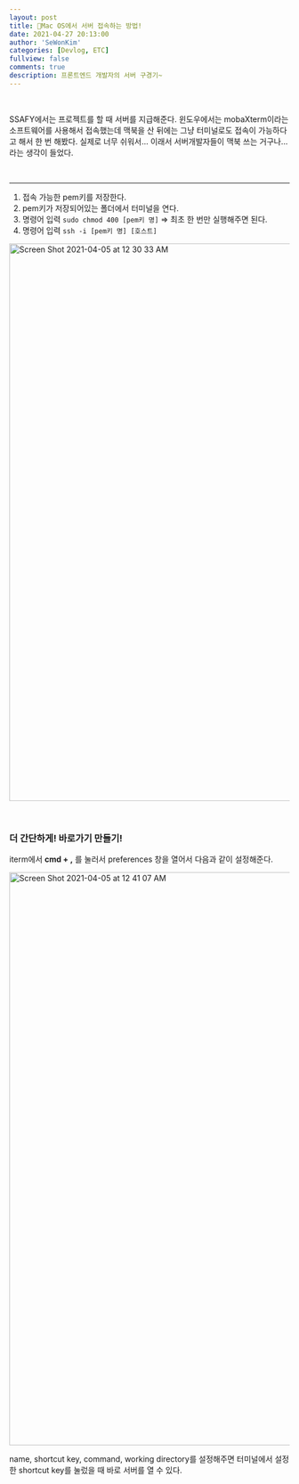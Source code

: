 ```yaml
---
layout: post
title: 🦺Mac OS에서 서버 접속하는 방법!
date: 2021-04-27 20:13:00
author: 'SeWonKim'
categories: [Devlog, ETC]
fullview: false
comments: true
description: 프론트엔드 개발자의 서버 구경기~
---
```


&nbsp;
&nbsp;

SSAFY에서는 프로젝트를 할 때 서버를 지급해준다. 윈도우에서는 mobaXterm이라는 소프트웨어를 사용해서 접속했는데 맥북을 산 뒤에는 그냥 터미널로도 접속이 가능하다고 해서 한 번 해봤다. 실제로 너무 쉬워서... 이래서 서버개발자들이 맥북 쓰는 거구나... 라는 생각이 들었다.


&nbsp;

---



1. 접속 가능한 pem키를 저장한다.
2. pem키가 저장되어있는 폴더에서 터미널을 연다.
3. 명령어 입력 `sudo chmod 400 [pem키 명]` => 최초 한 번만 실행해주면 된다.
4. 명령어 입력 `ssh -i [pem키 명] [호스트]`
   
<img width="1002" alt="Screen Shot 2021-04-05 at 12 30 33 AM" src="https://user-images.githubusercontent.com/30452963/116232579-497fa580-a795-11eb-9aae-ee7eb3346f27.png">


&nbsp;
&nbsp;

### 더 간단하게! 바로가기 만들기! 

iterm에서 **cmd + ,** 를 눌러서 preferences 창을 열어서 다음과 같이 설정해준다.

<img width="1030" alt="Screen Shot 2021-04-05 at 12 41 07 AM" src="https://user-images.githubusercontent.com/30452963/116232574-484e7880-a795-11eb-9fba-ed83fadac4b1.png">

name, shortcut key, command, working directory를 설정해주면 터미널에서 설정한 shortcut key를 눌렀을 때 바로 서버를 열 수 있다.

&nbsp;
&nbsp;
